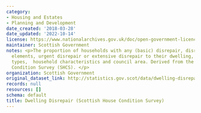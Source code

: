 ```yaml
---
category:
- Housing and Estates
- Planning and Development
date_created: '2018-03-28'
date_updated: '2022-10-14'
license: https://www.nationalarchives.gov.uk/doc/open-government-licence/version/3/
maintainer: Scottish Government
notes: <p>The proportion of households with any (basic) disrepair, disrepair to critical
  elements, urgent disrepair or extensive disrepair to their dwelling, by dwelling
  types,  household characteristics and council area. Derived from the Scottish House
  Condition Survey (SHCS). </p>
organization: Scottish Government
original_dataset_link: http://statistics.gov.scot/data/dwelling-disrepair-scottish-house-condition-survey
records: null
resources: []
schema: default
title: Dwelling Disrepair (Scottish House Condition Survey)
---
```

